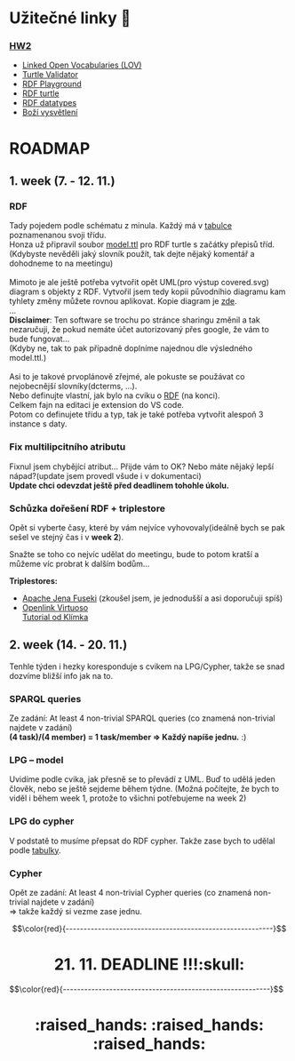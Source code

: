 # Užitečné linky :eyes:
### [HW2](https://jakub.xn--klmek-0sa.com/nprg036-hw2)

- [Linked Open Vocabularies (LOV)](https://lov.linkeddata.es/dataset/lov/)
- [Turtle Validator](http://ttl.summerofcode.be/)
- [RDF Playground](http://rdfplayground.dcc.uchile.cl/)
- [RDF turtle](https://www.w3.org/TR/turtle/)
- [RDF datatypes](https://www.w3.org/TR/xmlschema11-2/#built-in-datatypes)
- [Boží vysvětlení](https://perso.liris.cnrs.fr/pierre-antoine.champin/2001/rdf-tutorial/rdf-tutorial.html)



# ROADMAP

## 1. week (7. - 12. 11.)
### RDF
Tady pojedem podle schématu z minula. Každý má v [tabulce](https://docs.google.com/spreadsheets/d/1uTtLzOIeqEwFoH9TViBvodOqBHcg-YHxN_iq-vWNm84/edit#gid=0) poznamenanou svoji třídu. <br>
Honza už připravil soubor [model.ttl](https://github.com/Cross-bit/NPRG036/blob/main/HW2/model.ttl) pro RDF turtle s začátky přepisů tříd.<br>
(Kdybyste nevěděli jaký slovník použít, tak dejte nějaký komentář a dohodneme to na meetingu)<br>
<br>
Mimoto je ale ještě potřeba vytvořit opět UML(pro výstup covered.svg) diagram s objekty z RDF. 
Vytvořil jsem tedy kopii původníhio diagramu kam tyhlety změny můžete rovnou aplikovat. Kopie diagram je [zde](https://online.visual-paradigm.com/w/tfsyjamu/diagrams/?lightbox=1&highlight=0000ff&edit=https%3A%2F%2Fonline.visual-paradigm.com%2Fw%2Ftfsyjamu%2Fdiagrams%2F%23G1mv44dDUabyuOmuSjimop1BVNR90ZjBAM&editBlankUrl=https%3A%2F%2Fonline.visual-paradigm.com%2Fapp%2Fdiagrams%2F%23diagram%3Aproj%3D0%26vpov%3D16.3%26vpob%3D20220410%26client%3D1%26edit%3D_blank&layers=1&nav=1&title=conceptual_diagram_rdf.vpd&vpov=16.3&vpob=20220410#Uhttps%3A%2F%2Fdrive.google.com%2Fuc%3Fid%3D1mv44dDUabyuOmuSjimop1BVNR90ZjBAM%26export%3Ddownload).<br>
...<br>
**Disclaimer**: Ten software se trochu po stránce sharingu změnil a tak nezaručuji, že pokud nemáte účet autorizovaný přes google, že vám to bude fungovat...<br>
(Kdyby ne, tak to pak případně doplníme najednou dle výsledného model.ttl.)<br>
<br>
Asi to je takové prvoplánově zřejmé, ale pokuste se použávat co nejobecnější slovníky(dcterms, ...). <br> Nebo definujte vlastní, jak bylo na cviku o [RDF](https://docs.google.com/presentation/d/1SUiDAQNzpwzwthzN9ejNV4sxhx_UehH__mMplTNX9q8) (na konci). 
<br>
Celkem fajn na editaci je extension do VS code.
<br>
Potom co definujete třídu a typ, tak je také potřeba vytvořit alespoň 3 instance s daty.


<!-- **Important:**
 
Every attribute used at least once.
At least 3 instances of each association.
At least 4 non-trivial SPARQL queries
At least 4 non-trivial Cypher queries -->

### Fix multilipcitního atributu
Fixnul jsem chybějící atribut... Přijde vám to OK? Nebo máte nějaký lepší nápad?(update jsem provedl všude i v dokumentaci)
<br>**Update chci odevzdat ještě před deadlinem tohohle úkolu.**

### Schůzka dořešení RDF + triplestore
Opět si vyberte časy, které by vám nejvíce vyhovovaly(ideálně bych se pak sešel ve stejný čas i v **week 2**).<br>
<!-- :point_right: **[ANKETA](https://doodle.com/meeting/organize/id/b6Xm0pze)** :lollipop: :candy: -->

Snažte se toho co nejvíc udělat do meetingu, bude to potom kratší a můžeme víc probrat k dalším bodům... 

**Triplestores:**
- [Apache Jena Fuseki](https://jena.apache.org/documentation/fuseki2/) (zkoušel jsem, je jednodušší a asi doporučuji spíš)
- [Openlink Virtuoso](http://vos.openlinksw.com/owiki/wiki/VOS/VOSDownload)<br>
[Tutorial od Klímka](https://docs.google.com/presentation/d/1Me_9PDk9HlSFSry2bC_XamVQpheNpJRsqI5PhhrQXhw)


## 2. week (14. - 20. 11.)
Tenhle týden i hezky koresponduje s cvikem na LPG/Cypher, takže se snad dozvíme bližší info jak na to.
### SPARQL queries
Ze zadání: At least 4 non-trivial SPARQL queries (co znamená non-trivial najdete v zadání) <br>
**(4 task)/(4 member) = 1 task/member => Každý napíše jednu.** :)

### LPG – model
Uvidíme podle cvika, jak přesně se to převádí z UML. Buď to udělá jeden člověk, nebo se ještě sejdeme během týdne. (Možná počítejte, že bych to viděl i během week 1, protože to všichni potřebujeme na week 2)

### LPG do cypher
V podstatě to musíme přepsat do RDF cypher. Takže zase bych to udělal podle [tabulky](https://docs.google.com/spreadsheets/d/1uTtLzOIeqEwFoH9TViBvodOqBHcg-YHxN_iq-vWNm84/edit#gid=0).
<br> 

### Cypher
Opět ze zadání: At least 4 non-trivial Cypher queries (co znamená non-trivial najdete v zadání)<br>
=> takže každý si vezme zase jednu.


$$\color{red}{----------------------------------------------------------}$$
<h1 align="center">21. 11. DEADLINE !!!:skull:</h1>
$$\color{red}{----------------------------------------------------------}$$
<h1 align="center">:raised_hands: :raised_hands: :raised_hands:</h1>
